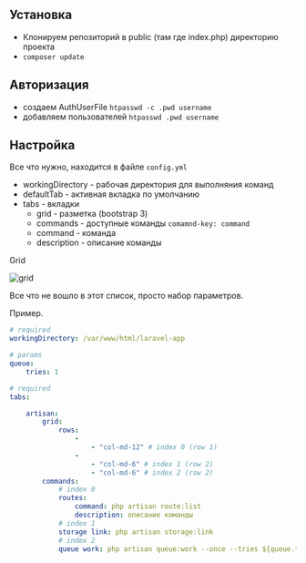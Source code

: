 ## Установка

 - Клонируем репозиторий в public (там где index.php) директорию проекта
 - `composer update`
 
## Авторизация

 - создаем AuthUserFile `htpasswd -c .pwd username`
 - добавляем пользователей `htpasswd .pwd username`

## Настройка

Все что нужно, находится в файле `config.yml`

* workingDirectory - рабочая директория для выполняния команд
* defaultTab - активная вкладка по умолчанию
* tabs - вкладки
  * grid - разметка (bootstrap 3)
  * commands - доступные команды `comamnd-key: command`
   * command - команда
   * description - описание команды

Grid

![grid](https://d1ro8r1rbfn3jf.cloudfront.net/ms_167796/YSZxL8O4gN4Cvcwn9LSc1e8kT0wrex/%25D0%25A1%25D0%25B5%25D1%2580%25D0%25B2%25D0%25B8%25D1%2581%25D0%25BD%25D0%25B0%25D1%258F%2B%25D0%25BF%25D0%25B0%25D0%25BD%25D0%25B5%25D0%25BB%25D1%258C%2B2017-12-26%2B15-09-51.png?Expires=1514380344&Signature=NMwV~4G3Kthx~xCqZ2dVIK3BI4LzJxhS8FerOJENywuYLMpAjgP53pmc3KnFGj6kDmU-ELPO8i1yG2esDpTtYgHVkZuv7ULEdUhLD-aQK5luhyODVEeNq1hHxCZ5nb--kslzCkttYxKdsmdTlPfR1iegcC3~FZf0sZUc1-j37YSI2Tbh6xtBUULCIwTSdlX5uDfbIKzu-XHjrv9mgcffYRJ9lcXF3krlVMRsEuu-IFMVWgK8WQgvciLYBAI~8nByu~0kLbv5nSsXVLzf9wsofuXS5MCK-lCwFeMtP7V4gBnkwrXRp1Nl~~YyiSACOg2DWvWEeSgcLLonEG3RXjaRwA__&Key-Pair-Id=APKAJHEJJBIZWFB73RSA)

Все что не вошло в этот список, просто набор параметров.

Пример.

```yml
# required
workingDirectory: /var/www/html/laravel-app

# params
queue:
    tries: 1

# required
tabs:

    artisan:
        grid:
            rows:
                -
                    - "col-md-12" # index 0 (row 1)
                -
                    - "col-md-6" # index 1 (row 2)
                    - "col-md-6" # index 2 (row 2)
        commands:
            # index 0
            routes: 
                command: php artisan route:list
                description: описание команды
            # index 1
            storage link: php artisan storage:link
            # index 2
            queue work: php artisan queue:work --once --tries ${queue.tries}

```

